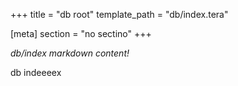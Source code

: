 +++
title = "db root"
template_path = "db/index.tera"

[meta]
section = "no sectino"
+++

*db/index markdown content!*

db indeeeex